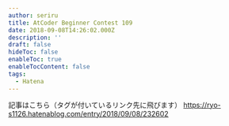 ```yaml
---
author: seriru
title: AtCoder Beginner Contest 109
date: 2018-09-08T14:26:02.000Z
description: ''
draft: false
hideToc: false
enableToc: true
enableTocContent: false
tags:
  - Hatena
---
```


記事はこちら（タグが付いているリンク先に飛びます）
https://ryo-s1126.hatenablog.com/entry/2018/09/08/232602
